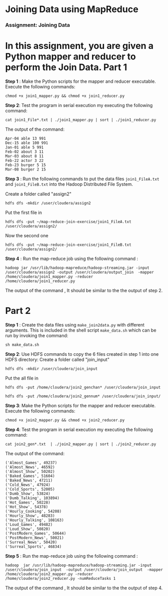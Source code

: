 # Joining Data using MapReduce
### Assignment: Joining Data
In this assignment, you are given a Python mapper and reducer to perform the Join Data.
Part 1
=======
**Step 1** : Make the Python scripts for the mapper and reducer executable. Execute the following commands:
```
chmod +x join1_mapper.py && chmod +x join1_reducer.py
```

**Step 2**: Test the program in serial execution my executing the following command: 

```
cat join1_File*.txt | ./join1_mapper.py | sort | ./join1_reducer.py
```
The output of the command:
```
Apr-04 able 13 991
Dec-15 able 100 991
Jan-01 able 5 991
Feb-02 about 3 11
Mar-03 about 8 11
Feb-22 actor 3 22
Feb-23 burger 5 15
Mar-08 burger 2 15

```


**Step 3** : Run the following commands to put the data files `join1_FileA.txt` and `join1_FileB.txt` into the Hadoop Distributed File System. 

Create a folder called "assign2"

```
hdfs dfs -mkdir /user/cloudera/assign2
```

Put the first file in
```
hdfs dfs -put ~/map-reduce-join-exercise/join1_FileA.txt /user/cloudera/assign2/
```

Now the second one
```
hdfs dfs -put ~/map-reduce-join-exercise/join1_FileB.txt /user/cloudera/assign2/
```

**Step 4** : Run the map-reduce job using the following command :

```
hadoop jar /usr/lib/hadoop-mapreduce/hadoop-streaming.jar -input /user/cloudera/assign2 -output /user/cloudera/output_join  -mapper /home/cloudera/join1_mapper.py -reducer /home/cloudera/join1_reducer.py
```
The output of the command , It should be similar to the the output of step 2.

Part 2
=======

**Step 1** : Create the data files using `make_join2data.py` with different arguments. This is included in the shell script `make_data.sh` which can be run by invoking the command:
```
sh make_data.sh
```
**Step 2**: Use HDFS commands to copy the 6 files created in step 1 into one HDFS directory:
Create a folder called "join_input"
```
hdfs dfs -mkdir /user/cloudera/join_input
```
Put the all file in
```
hdfs dfs -put /home/cloudera/join2_genchan* /user/cloudera/join_input
```
```
hdfs dfs -put /home/cloudera/join2_gennum* /user/cloudera/join_input/
```
**Step 3**: Make the Python scripts for the mapper and reducer executable. Execute the following commands:
```
chmod +x join2_mapper.py && chmod +x join2_reducer.py
```
**Step 4**: Test the program in serial execution my executing the following command:
```
cat join2_gen*.txt  | ./join2_mapper.py | sort | ./join2_reducer.py
```
The output of the command:
```
('Almost_Games', 49237)
('Almost_News', 46592)
('Almost_Show', 50202)
('Baked_Games', 51604)
('Baked_News', 47211)
('Cold_News', 47924)
('Cold_Sports', 52005)
('Dumb_Show', 53824)
('Dumb_Talking', 103894)
('Hot_Games', 50228)
('Hot_Show', 54378)
('Hourly_Cooking', 54208)
('Hourly_Show', 48283)
('Hourly_Talking', 108163)
('Loud_Games', 49482)
('Loud_Show', 50820)
('PostModern_Games', 50644)
('PostModern_News', 50021)
('Surreal_News', 50420)
('Surreal_Sports', 46834)

```
**Step 5** : Run the map-reduce job using the following command :
```
hadoop  jar /usr/lib/hadoop-mapreduce/hadoop-streaming.jar -input /user/cloudera/join_input  -output /user/cloudera/join_output  -mapper /home/cloudera/join2_mapper.py -reducer /home/cloudera/join2_reducer.py -numReduceTasks 1
```
The output of the command , It should be similar to the the output of step 4.
